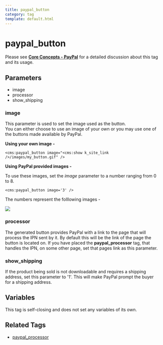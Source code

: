 ```yaml
---
title: paypal_button
category: tag
template: default.html
---
```


# paypal_button

Please see [**Core Concepts - PayPal**](../../concepts/paypal.html) for a detailed discussion about this tag and its usage.

## Parameters

*   image
*   processor
*   show\_shipping

### image

This parameter is used to set the image used as the button.<br/>
You can either choose to use an image of your own or you may use one of the buttons made available by PayPal.

**Using your own image -**

```
<cms:paypal_button image="<cms:show k_site_link />/images/my_button.gif" />
```

**Using PayPal provided images -**

To use these images, set the _image_ parameter to a number ranging from 0 to 8\.

```
<cms:paypal_button image='3' />
```

The numbers represent the folllowing images -

![](../../assets/img/contents/paypal_button.png)

### processor

The generated button provides PayPal with a link to the page that will process the IPN sent by it. By default this will be the link of the page the button is located on. If you have placed the **paypal\_processor** tag, that handles the IPN, on some other page, set that pages link as this parameter.

### show_shipping

If the product being sold is not downloadable and requires a shipping address, set this parameter to '1'. This will make PayPal prompt the buyer for a shipping address.

## Variables

This tag is self-closing and does not set any variables of its own.

## Related Tags

*   [paypal\_processor](../paypal_processor.html)
